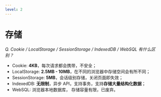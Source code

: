 ```yaml
---
level: 2
---
```


# 存储

_Q. Cookie / LocalStorage / SessionStorage / IndexedDB / WebSQL 有什么区别？_

<v-click>

- Cookie: **4KB**，每次请求都会携带，不安全；
- LocalStorage: **2.5MB - 10MB**，在不同的浏览器中存储空间会有所不同；
- SessionStorage: **5MB**，会话级别存储，关闭页面即失效；
- IndexedDB: **无限制**，异步 API，支持事务，支持**存储大量结构化数据**；
- WebSQL: 浏览器本地数据库， 存储容量有限，已废弃。

</v-click>
